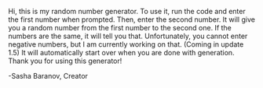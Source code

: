 Hi, this is my random number generator.
To use it, run the code and enter the first number when prompted.
Then, enter the second number.
It will give you a random number from the first number to the second one.
If the numbers are the same, it will tell you that.
Unfortunately, you cannot enter negative numbers, but I am currently working on that. (Coming in update 1.5)
It will automatically start over when you are done with generation.
Thank you for using this generator!

-Sasha Baranov, Creator
